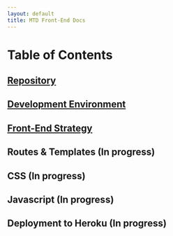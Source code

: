 ```yaml
---
layout: default
title: MTD Front-End Docs
---
```


# Table of Contents 

## [Repository](/repository)

## [Development Environment](/development-environment)

## [Front-End Strategy](/front-end-strategy)

## Routes &amp; Templates (In progress)

## CSS (In progress)

## Javascript (In progress)

## Deployment to Heroku (In progress)
